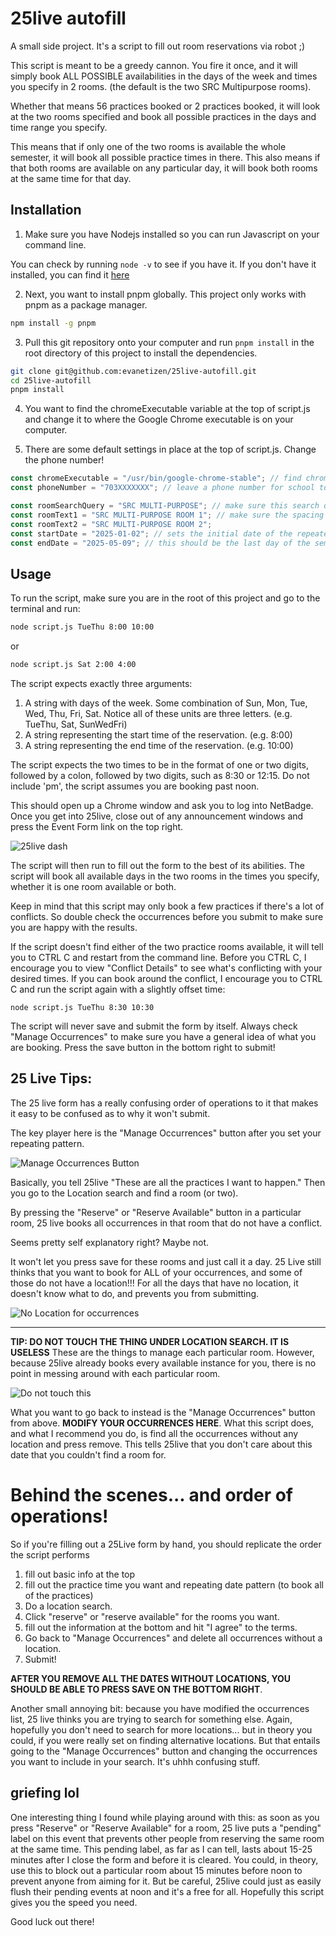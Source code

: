 # 25live autofill

A small side project. It's a script to fill out room reservations via robot ;)

This script is meant to be a greedy cannon. You fire it once, and it will simply book ALL POSSIBLE availabilities in the days of the week and times you specify in 2 rooms. (the default is the two SRC Multipurpose rooms).

Whether that means 56 practices booked or 2 practices booked, it will look at the two rooms specified
and book all possible practices in the days and time range you specify.

This means that if only one of the two rooms is available the whole semester, it will book all possible practice times in there.
This also means if that both rooms are available on any particular day, it will book both rooms at the same time for that day.

## Installation

1. Make sure you have Nodejs installed so you can run Javascript on your command line.

You can check by running `node -v` to see if you have it.
If you don't have it installed, you can find it [here](https://nodejs.org/en/)

2. Next, you want to install pnpm globally. This project only works with pnpm as a package manager.

```bash
npm install -g pnpm
```

3. Pull this git repository onto your computer and run `pnpm install` in the root directory of this project to install the dependencies.

```bash
git clone git@github.com:evanetizen/25live-autofill.git
cd 25live-autofill
pnpm install
```

4. You want to find the chromeExecutable variable at the top of script.js and change it to where the Google Chrome executable is on your computer.

5. There are some default settings in place at the top of script.js. Change the phone number!

```js
const chromeExecutable = "/usr/bin/google-chrome-stable"; // find chrome on your computer and paste the path.
const phoneNumber = "703XXXXXXX"; // leave a phone number for school to call back about reservation inquiries.

const roomSearchQuery = "SRC MULTI-PURPOSE"; // make sure this search query encompasses the two rooms you want to book.
const roomText1 = "SRC MULTI-PURPOSE ROOM 1"; // make sure the spacing is precise here. the script uses an exact match to find the reserve button
const roomText2 = "SRC MULTI-PURPOSE ROOM 2";
const startDate = "2025-01-02"; // sets the initial date of the repeated pattern.
const endDate = "2025-05-09"; // this should be the last day of the semester, typically they don't allow reservations after
```

## Usage

To run the script, make sure you are in the root of this project and go to the terminal and run:

```bash
node script.js TueThu 8:00 10:00
```

or

```bash
node script.js Sat 2:00 4:00
```

The script expects exactly three arguments:

1. A string with days of the week. Some combination of Sun, Mon, Tue, Wed, Thu, Fri, Sat. Notice all of these units are three letters. (e.g. TueThu, Sat, SunWedFri)
2. A string representing the start time of the reservation. (e.g. 8:00)
3. A string representing the end time of the reservation. (e.g. 10:00)

The script expects the two times to be in the format of one or two digits, followed by a colon, followed by two digits, such as 8:30 or 12:15. Do not include 'pm', the script assumes you are booking past noon.

This should open up a Chrome window and ask you to log into NetBadge.
Once you get into 25live, close out of any announcement windows and press the Event Form link on the top right.

![25live dash](25livedash.png)

The script will then run to fill out the form to the best of its abilities.
The script will book all available days in the two rooms in the times you specify, whether it is one room available or both.

Keep in mind that this script may only book a few practices if there's a lot of conflicts. So double check the occurrences before you submit to make sure you are happy with the results.

If the script doesn't find either of the two practice rooms available, it will tell you to CTRL C and restart from the command line. Before you CTRL C, I encourage you to view "Conflict Details" to see what's conflicting with your desired times. If you can book around the conflict, I encourage you to CTRL C and run the script again with a slightly offset time:

```
node script.js TueThu 8:30 10:30
```

The script will never save and submit the form by itself. Always check "Manage Occurrences" to make sure you have a general idea of what you are booking. Press the save button in the bottom right to submit!

## 25 Live Tips:

The 25 live form has a really confusing order of operations to it that makes it easy to be confused as to why it won't submit.

The key player here is the "Manage Occurrences" button after you set your repeating pattern.

![Manage Occurrences Button](./manageocc.png)

Basically, you tell 25live "These are all the practices I want to happen."
Then you go to the Location search and find a room (or two).

By pressing the "Reserve" or "Reserve Available" button in a particular room,
25 live books all occurrences in that room that do not have a conflict.

Seems pretty self explanatory right? Maybe not.

It won't let you press save for these rooms and just call it a day.
25 Live still thinks that you want to book for ALL of your occurrences, and some of those
do not have a location!!! For all the days that have no location, it doesn't know what to do,
and prevents you from submitting.

![No Location for occurrences](nolocation.png)

---

**TIP: DO NOT TOUCH THE THING UNDER LOCATION SEARCH. IT IS USELESS**
These are the things to manage each particular room. However, because 25live already books
every available instance for you, there is no point in messing around with each particular room.

![Do not touch this](donottouch.png)

What you want to go back to instead is the "Manage Occurrences" button from above.
**MODIFY YOUR OCCURRENCES HERE**. What this script does, and what I recommend you do,
is find all the occurrences without any location and press remove. This tells 25live that
you don't care about this date that you couldn't find a room for.

# Behind the scenes... and order of operations!

So if you're filling out a 25Live form by hand, you should replicate the order the script performs

1. fill out basic info at the top
2. fill out the practice time you want and repeating date pattern (to book all of the practices)
3. Do a location search.
4. Click "reserve" or "reserve available" for the rooms you want.
5. fill out the information at the bottom and hit "I agree" to the terms.
6. Go back to "Manage Occurrences" and delete all occurrences without a location.
7. Submit!

**AFTER YOU REMOVE ALL THE DATES WITHOUT LOCATIONS, YOU SHOULD BE ABLE TO PRESS SAVE ON THE BOTTOM RIGHT**.

Another small annoying bit: because you have modified the occurrences list, 25 live thinks you are trying to search for something else. Again, hopefully you don't need to search for more locations... but in theory you could, if you were really set on finding alternative locations. But that entails going to the "Manage Occurrences" button and changing the occurrences you want to include in your search. It's uhhh confusing stuff.

## griefing lol

One interesting thing I found while playing around with this: as soon as you press "Reserve" or "Reserve Available" for a room, 25 live puts a "pending" label on this event that prevents other people from reserving the same room at the same time. This pending label, as far as I can tell, lasts about 15-25 minutes after I close the form and before it is cleared. You could, in theory, use this to block out a particular room about 15 minutes before noon to prevent anyone from aiming for it. But be careful, 25live could just as easily flush their pending events at noon and it's a free for all. Hopefully this script gives you the speed you need.

Good luck out there!
